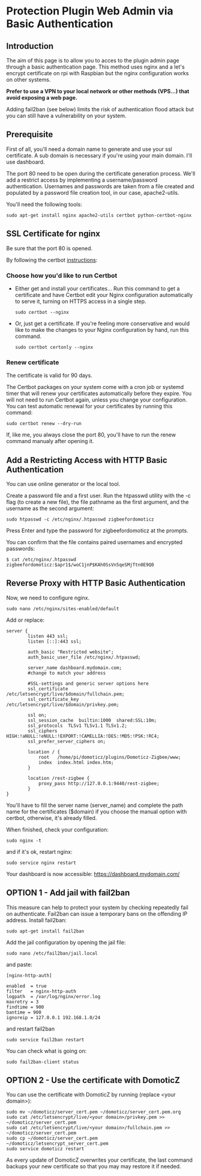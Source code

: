 # Protection Plugin Web Admin via Basic Authentication

## Introduction

The aim of this page is to allow you to acces to the plugin admin page through a basic authentication page.
This method uses nginx and a let's encrypt certificate on rpi with Raspbian but the nginx configuration works on other systems.

**Prefer to use a VPN to your local network or other methods (VPS...) that avoid exposing a web page.**

Adding fail2ban (see below) limits the risk of authentication flood attack but you can still have a vulnerability on your system.

## Prerequisite

First of all, you'll need a domain name to generate and use your ssl certificate. A sub domain is necessary if you're using your main domain. I'll use dashboard.

The port 80 need to be open during the certificate generation process.
We'll add a restrict access by implementing a username/password authentication. Usernames and passwords are taken from a file created and populated by a password file creation tool, in our case, apache2-utils.

You'll need the following tools:

```shell
sudo apt-get install nginx apache2-utils certbot python-certbot-nginx
```

## SSL Certificate for nginx

Be sure that the port 80 is opened.

By following the certbot [instructions](https://certbot.eff.org/lets-encrypt/debianbuster-nginx):

### Choose how you'd like to run Certbot

* Either get and install your certificates...
    Run this command to get a certificate and have Certbot edit your Nginx configuration automatically to serve it, turning on HTTPS access in a single step.

    ```shell
    sudo certbot --nginx
    ```

* Or, just get a certificate.
    If you're feeling more conservative and would like to make the changes to your Nginx configuration by hand, run this command.

    ```shell
    sudo certbot certonly --nginx
    ```

### Renew certificate

The certificate is valid for 90 days.

The Certbot packages on your system come with a cron job or systemd timer that will renew your certificates automatically before they expire. You will not need to run Certbot again, unless you change your configuration. You can test automatic renewal for your certificates by running this command:

```shell
sudo certbot renew --dry-run
```

If, like me, you always close the port 80, you'll have to run the renew command manualy after opening it.

## Add a Restricting Access with HTTP Basic Authentication

You can use online generator or the local tool.

Create a password file and a first user. Run the htpasswd utility with the -c flag (to create a new file), the file pathname as the first argument, and the username as the second argument:

```shell
sudo htpasswd -c /etc/nginx/.htpasswd zigbeefordomoticz
```

Press Enter and type the password for zigbeefordomoticz at the prompts.

You can confirm that the file contains paired usernames and encrypted passwords:

```shell
$ cat /etc/nginx/.htpasswd
zigbeefordomoticz:$apr1$/woC1jnP$KAh0SsVn5qeSMjTtn0E9Q0
```

## Reverse Proxy with HTTP Basic Authentication

Now, we need to configure nginx.

```shell
sudo nano /etc/nginx/sites-enabled/default
```

Add or replace:

```script
server {
        listen 443 ssl;
        listen [::]:443 ssl;

        auth_basic "Restricted website";
        auth_basic_user_file /etc/nginx/.htpasswd;

        server_name dashboard.mydomain.com;
        #change to match your address

        #SSL-settings and generic server options here
        ssl_certificate           /etc/letsencrypt/live/$domain/fullchain.pem;
        ssl_certificate_key       /etc/letsencrypt/live/$domain/privkey.pem;

        ssl on;
        ssl_session_cache  builtin:1000  shared:SSL:10m;
        ssl_protocols  TLSv1 TLSv1.1 TLSv1.2;
        ssl_ciphers HIGH:!aNULL:!eNULL:!EXPORT:!CAMELLIA:!DES:!MD5:!PSK:!RC4;
        ssl_prefer_server_ciphers on;

        location / {
            root   /home/pi/domoticz/plugins/Domoticz-Zigbee/www;
            index  index.html index.htm;
        }

        location /rest-zigbee {
            proxy_pass http://127.0.0.1:9440/rest-zigbee;
        }
}
```

You'll have to fill the server name (server_name) and complete the path name for the certificates ($domain) if you choose the manual option with certbot, otherwise, it's already filled.

When finished, check your configuration:

```shell
sudo nginx -t
```

and if it's ok, restart nginx:

```shell
sudo service nginx restart
```

Your dashboard is now accessible: <https://dashboard.mydomain.com/>

## OPTION 1 - Add jail with fail2ban

This measure can help to protect your system by checking repeatedly fail on authenticate.
Fail2ban can issue a temporary bans on the offending IP address.
Install fail2ban:

```shell
sudo apt-get install fail2ban
```

Add the jail configuration by opening the jail file:

```shell
sudo nano /etc/fail2ban/jail.local
```

and paste:

```config
[nginx-http-auth]

enabled  = true
filter   = nginx-http-auth
logpath  = /var/log/nginx/error.log
maxretry = 3
findtime = 900
bantime = 900
ignoreip = 127.0.0.1 192.168.1.0/24
```

and restart fail2ban

```shell
sudo service fail2ban restart
```

You can check what is going on:

```shell
sudo fail2ban-client status
```

## OPTION 2 - Use the certificate with DomoticZ

You can use the certificate with DomoticZ by running (replace \<your domain>):

```shell
sudo mv ~/domoticz/server_cert.pem ~/domoticz/server_cert.pem.org
sudo cat /etc/letsencrypt/live/<your domain>/privkey.pem >> ~/domoticz/server_cert.pem
sudo cat /etc/letsencrypt/live/<your domain>/fullchain.pem >> ~/domoticz/server_cert.pem
sudo cp ~/domoticz/server_cert.pem ~/domoticz/letsencrypt_server_cert.pem
sudo service domoticz restart
```

As every update of DomoticZ overwrites your certificate, the last command backups your new certificate so that you may may restore it if needed.
